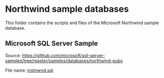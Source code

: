 # Northwind sample databases

This folder contains the scripts and files of the Microsoft Northwind sample
database.

## Microsoft SQL Server Sample

Source: https://github.com/microsoft/sql-server-samples/tree/master/samples/databases/northwind-pubs

File name: [instnwnd.sql](mssql\instndwnd.sql)
